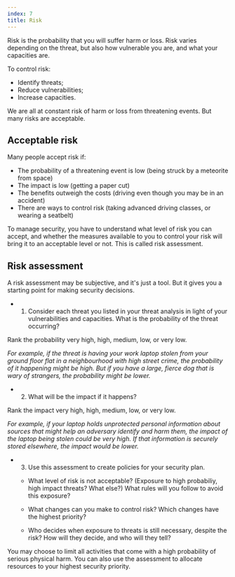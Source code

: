 ```yaml
---
index: 7
title: Risk
---
```

Risk is the probability that you will suffer harm or loss. Risk varies depending on the threat, but also how vulnerable you are, and what your capacities are.

To control risk:

* Identify threats;
* Reduce vulnerabilities; 
* Increase capacities.

We are all at constant risk of harm or loss from threatening events. But many risks are acceptable.

## Acceptable risk

Many people accept risk if: 

* The probability of a threatening event is low (being struck by a meteorite from space)
* The impact is low (getting a paper cut) 
* The benefits outweigh the costs (driving even though you may be in an accident)
* There are ways to control risk (taking advanced driving classes, or wearing a seatbelt) 

To manage security, you have to understand what level of risk you can accept, and whether the measures available to you to control your risk will bring it to an acceptable level or not. This is called risk assessment. 

## Risk assessment

A risk assessment may be subjective, and it's just a tool. But it gives you a starting point for making security decisions. 

* 1. Consider each threat you listed in your threat analysis in light of your vulnerabilities and capacities. What is the probability of the threat occurring? 

Rank the probability very high, high, medium, low, or very low. 

*For example, if the threat is having your work laptop stolen from your ground floor flat in a neighbourhood with high street crime, the probability of it happening might be high. But if you have a large, fierce dog that is wary of strangers, the probability might be lower.*     

* 2. What will be the impact if it happens?

Rank the impact very high, high, medium, low, or very low. 

*For example, if your laptop holds unprotected personal information about sources that might help an adversary identify and harm them, the impact of the laptop being stolen could be very high. If that information is securely stored elsewhere, the impact would be lower.*    

* 3. Use this assessment to create policies for your security plan.


  * What level of risk is not acceptable? (Exposure to high probabiliy, high impact threats? What else?) What rules will you follow to avoid this exposure?  
  
  * What changes can you make to control risk? Which changes have the highest priority?  
  
  * Who decides when exposure to threats is still necessary, despite the risk? How will they decide, and who will they tell?   

You may choose to limit all activities that come with a high probability of serious physical harm. You can also use the assessment to allocate resources to your highest security priority.